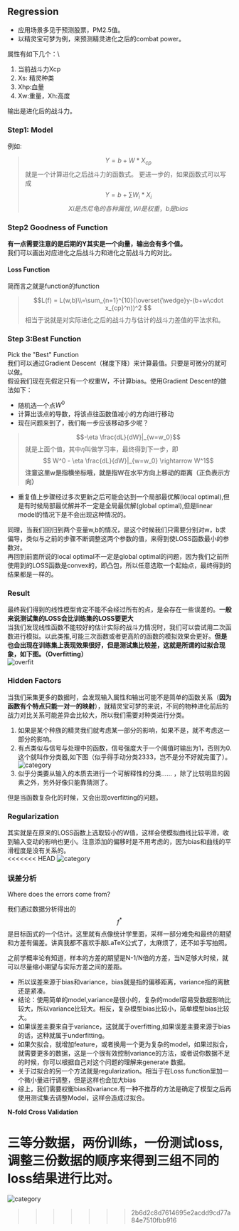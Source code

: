## Regression

* 应用场景多见于预测股票，PM2.5值。
* 以精灵宝可梦为例，来预测精灵进化之后的combat power。

属性有如下几个：\
1. 当前战斗力Xcp
2. Xs: 精灵种类
3. Xhp:血量
4. Xw:重量，Xh:高度

输出是进化后的战斗力。
### Step1: Model
例如:

> $$ Y = b + W*X_{cp} $$
就是一个计算进化之后战斗力的函数式。
更进一步的，如果函数式可以写成
> $$ Y = b+\sum W_i*X_i $$
> $$ Xi是杰尼龟的各种属性,Wi是权重，b是bias$$

### Step2 Goodness of Function
**有一点需要注意的是后期的Y其实是一个向量，输出会有多个值。**\
我们可以画出对应进化之后战斗力和进化之前战斗力的对比。

#### Loss Function
简而言之就是function的function
> $$L(f) = L(w,b)\\=\sum_{n=1}^{10}(\overset{\wedge}y-(b+w\cdot x_{cp}^n))^2  $$
相当于说就是对实际进化之后的战斗力与估计的战斗力差值的平法求和。

### Step 3:Best Function
Pick the "Best" Function\
我们可以通过Gradient Descent（梯度下降）来计算最值。只要是可微分的就可以做。\
假设我们现在先假定只有一个权重W，不计算bias。使用Gradient Descent的做法如下：
* 随机选一个点$W^0$
* 计算出该点的导数，将该点往函数值减小的方向进行移动
* 现在问题来到了，我们每一步应该移动多少呢？
> $$-\eta \frac{dL}{dW}|_{w=w_0}$$
就是上面个值，其中$\eta$叫做学习率，最终得到下一步，即
> $$ W^0 - \eta \frac{dL}{dW}|_{w=w_0} \rightarrow W^1$$
**注意这里w是指横坐标哦，就是指W在水平方向上移动的距离（正负表示方向）**
* 重复值上步骤经过多次更新之后可能会达到一个局部最优解(local optimal),但是有时候局部最优解并不一定是全局最优解(global optimal),但是linear model的情况下是不会出现这种情况的。

同理，当我们回归到两个变量w,b的情况，是这个时候我们只需要分别对w，b求偏导，类似与之前的步骤不断调整这两个参数的值，来得到使LOSS函数最小的参数对。\
再回到前面所说的local optimal不一定是global optimal的问题，因为我们之前所使用到的LOSS函数是convex的，即凸包，所以任意选取一个起始点，最终得到的结果都是一样的。

### Result
最终我们得到的线性模型肯定不能不会经过所有的点，是会存在一些误差的。**一般来说测试集的LOSS会比训练集的LOSS要更大**\
当我们发现线性函数不能较好的估计实际的战斗力情况时，我们可以尝试用二次函数进行模拟。以此类推,可能三次函数或者更高阶的函数的模拟效果会更好。**但是也会出现在训练集上表现效果很好，但是测试集比较差，这就是所谓的过拟合现象，如下图。（Overfitting）**\
![overfit](img/overfit.PNG)

### Hidden Factors
当我们采集更多的数据时，会发现输入属性和输出可能不是简单的函数关系（**因为函数有个特点只能一对一的映射**），就精灵宝可梦的来说，不同的物种进化前后的战力对比关系可能差异会比较大，所以我们需要对种类进行分类。
1. 如果是某个种族的精灵我们就考虑某一部分的影响，如果不是，就不考虑这一部分的影响。
2. 有点类似与信号与处理中的函数，信号强度大于一个阈值时输出为1，否则为0.这个就叫作分类器,如下图（似乎得手动分类2333，岂不是分不好就完蛋了）。
![category](img/category.PNG)
3. 似乎分类要从输入的本质去进行一个可解释性的分类...... ，除了比较明显的因素之外，另外好像只能靠猜测了。

但是当函数复杂化的时候，又会出现overfitting的问题。

### Regularization
其实就是在原来的LOSS函数上选取较小的W值，这样会使模拟曲线比较平滑，收到输入变动的影响也更小。注意添加的偏移时是不用考虑的，因为bias和曲线的平滑程度是没有关系的。\
<<<<<<< HEAD
![category](img\vibration.PNG)

### 误差分析

Where does the errors come from?

我们通过数据分析得出的$$f^*$$是目标函式的一个估计。这里就有点像统计学里面，采样一部分难免和最终的期望和方差有偏差。讲真我都不喜欢手敲LaTeX公式了，太麻烦了，还不如手写拍照。

之前学概率论有知道，样本的方差的期望是N-1/N倍的方差，当N足够大时候，就可以尽量缩小期望与实际方差之间的差距。

* 所以误差来源于bias和variance，bias就是指的偏移距离，variance指的离散还是紧凑。
* 结论：使用简单的model,variance是很小的，复杂的model容易受数据影响比较大，所以variance比较大。相反，复杂模型bias比较小，简单模型bias比较大。 
* 如果误差主要来自于variance，这就属于overfitting,如果误差主要来源于bias的话，这种就属于underfitting。
* 如果欠拟合，就增加feature，或者换用一个更为复杂的model，如果过拟合，就需要更多的数据，这是一个很有效控制variance的方法，或者说你数据不足的时候，你可以根据自己对这个问题的理解来generate 数据。
* 关于过拟合的另一个方法就是regularization。相当于在Loss function里加一个微小量进行调整，但是这样也会加大bias
* 综上，我们需要权衡bias和variance.有一种不推荐的方法是确定了模型之后再使用测试集去调整Model，这样会造成过拟合。

**N-fold Cross Validation**

三等分数据，两份训练，一份测试loss,调整三份数据的顺序来得到三组不同的loss结果进行比对。
=======
![category](img/vibration.PNG)
>>>>>>> 2b6d2c8d7614695e2acdd9cd77a84e7510fbb916
